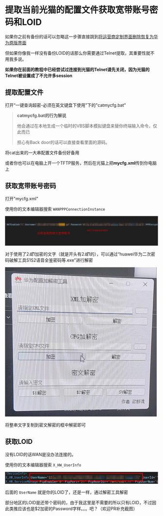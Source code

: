 # 提取当前光猫的配置文件获取宽带账号密码和LOID

如果你之前有备份的话可以忽略这一步骤直接跳到[将运营商定制界面删除恢复为华为原版界面](recovery-huawei-ui.md)

但如果你像我一样没有备份LOID的话那么你需要通过Telnet提取，其重要性就不用我多说。

**如果你在前面的教程中已经尝试过连接到光猫的Telnet请先关闭，因为光猫的Telnet被设置成了不允许多session**

## 提取配置文件

打开“一键查询超密-必须在英文键盘下使用”下的"catmycfg.bat"

>**catmycfg.bat的行为解说**
>
>他会通过在本地生成一个临时的VBS脚本模拟键盘来替你终端输入命令，仅此而已
>
>担心有Back door的话可以直接查看里面的源码。

将cat出来的一大串配置文件备份好备用

或者你也可以在电脑上开一个TFTP服务，然后在光猫上把**mycfg.xml**传到你电脑上

## 获取宽带账号密码

打开"mycfg.xml"

使用你的文本编辑器搜索 `WANPPPConnectionInstance`

![](img/username-and-password.png)

对于使用了$2或$1加密的文字（就是开头有$2或$1的），可以通过“huawei华为二次密码破解工具S1S2语音全鉴密码等.exe”进行解密

<img src="img/decrypt.jpg" width=500px>

将整串文字复制到密文解密的框中解密即可

## 获取LOID

没有LOID的话WAN是没办法连接的。

使用你的文本编辑器搜索 `X_HW_UserInfo`

![](img/loid.png)

后面的 `UserName` 就是你的LOID了，还是一样，通过解密工具解密

部分地区的LOID是还带个密码的，由于我这里是不需要的所以只有LOID，不过因此类推应该也是$2加密的Password字样。。。吧？（欢迎PR补充截图）